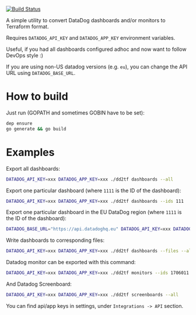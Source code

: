 [![Build Status](https://travis-ci.org/amnk/dd2tf.svg?branch=master)](https://travis-ci.org/amnk/dd2tf)

A simple utility to convert DataDog dashboards and/or monitors to Terraform format. 

Requires `DATADOG_API_KEY` and `DATADOG_APP_KEY` environment variables.

Useful, if you had all dashboards configured adhoc and now want to follow DevOps style :)

If you are using non-US datadog versions (e.g. `eu`), you can change the API URL using `DATADOG_BASE_URL`.

# How to build
Just run (GOPATH and sometimes GOBIN have to be set):
```bash
dep ensure
go generate && go build
```

# Examples
Export all dashboards:
```bash
DATADOG_API_KEY=xxx DATADOG_APP_KEY=xxx ./dd2tf dashboards --all
```

Export one particular dashboard (where `1111` is the ID of the dashboard):
```bash
DATADOG_API_KEY=xxx DATADOG_APP_KEY=xxx ./dd2tf dashboards --ids 111
```

Export one particular dashboard in the EU DataDog region (where `1111` is the ID of the dashboard):
```bash
DATADOG_BASE_URL="https://api.datadoghq.eu" DATADOG_API_KEY=xxx DATADOG_APP_KEY=xxx ./dd2tf dashboards --ids 111
```

Write dashboards to corresponding files:
```bash
DATADOG_API_KEY=xxx DATADOG_APP_KEY=xxx ./dd2tf dashboards --files --all
```

Datadog monitor can be exported with this command:
```bash
DATADOG_API_KEY=xxx DATADOG_APP_KEY=xxx ./dd2tf monitors --ids 1706011
```

And Datadog Screenboard:
```bash
DATADOG_API_KEY=xxx DATADOG_APP_KEY=xxx ./dd2tf screenboards --all
```

You can find api/app keys in settings, under `Integrations -> API` section.
